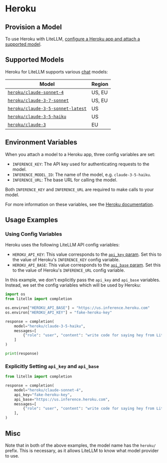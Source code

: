 # Heroku

## Provision a Model

To use Heroku with LiteLLM, [configure a Heroku app and attach a supported model](https://devcenter.heroku.com/articles/heroku-inference#provision-access-to-an-ai-model-resource).


## Supported Models

Heroku for LiteLLM supports various [chat](https://devcenter.heroku.com/articles/heroku-inference-api-v1-chat-completions) models:

| Model                             | Region  |
|-----------------------------------|---------|
| [`heroku/claude-sonnet-4`](https://devcenter.heroku.com/articles/heroku-inference-api-model-claude-4-sonnet)          | US, EU  |
| [`heroku/claude-3-7-sonnet`](https://devcenter.heroku.com/articles/heroku-inference-api-model-claude-3-7-sonnet)        | US, EU  |
| [`heroku/claude-3-5-sonnet-latest`](https://devcenter.heroku.com/articles/heroku-inference-api-model-claude-3-5-sonnet-latest) | US      |
| [`heroku/claude-3-5-haiku`](https://devcenter.heroku.com/articles/heroku-inference-api-model-claude-3-5-haiku)         | US      |
| [`heroku/claude-3`](https://devcenter.heroku.com/articles/heroku-inference-api-model-claude-3-haiku)                 | EU      |

## Environment Variables

When you attach a model to a Heroku app, three config variables are set:

- `INFERENCE_KEY`: The API key used for authenticating requests to the model.
- `INFERENCE_MODEL_ID`: The name of the model, e.g. `claude-3-5-haiku`.
- `INFERENCE_URL`: The base URL for calling the model.

Both `INFERENCE_KEY` and `INFERENCE_URL` are required to make calls to your model.

For more information on these variables, see the [Heroku documentation](https://devcenter.heroku.com/articles/heroku-inference#model-resource-config-vars).

## Usage Examples
### Using Config Variables

Heroku uses the following LiteLLM API config variables:

- `HEROKU_API_KEY`: This value corresponds to the [`api_key` param](https://docs.litellm.ai/docs/set_keys#litellmapi_key). Set this to the value of Heroku's `INFERENCE_KEY` config variable.
- `HEROKU_API_BASE`: This value corresponds to the [`api_base` param](https://docs.litellm.ai/docs/set_keys#litellmapi_base). Set this to the value of Heroku's `INFERENCE_URL` config variable.

In this example, we don't explicitly pass the `api_key` and `api_base` variables. Instead, we set the config variables which will be used by Heroku:

```python
import os
from litellm import completion

os.environ["HEROKU_API_BASE"] = "https://us.inference.heroku.com"
os.environ["HEROKU_API_KEY"] = "fake-heroku-key"

response = completion(
    model="heroku/claude-3-5-haiku",
    messages=[
        {"role": "user", "content": "write code for saying hey from LiteLLM"}
    ]
)

print(response)
```

### Explicitly Setting `api_key` and `api_base`

```python
from litellm import completion

response = completion(
    model="heroku/claude-sonnet-4",
    api_key="fake-heroku-key",
    api_base="https://us.inference.heroku.com",
    messages=[
        {"role": "user", "content": "write code for saying hey from LiteLLM"}
    ],
)
```

## Misc

Note that in both of the above examples, the model name has the `heroku/` prefix. This is necessary, as it allows LiteLLM to know what model provider to use.
